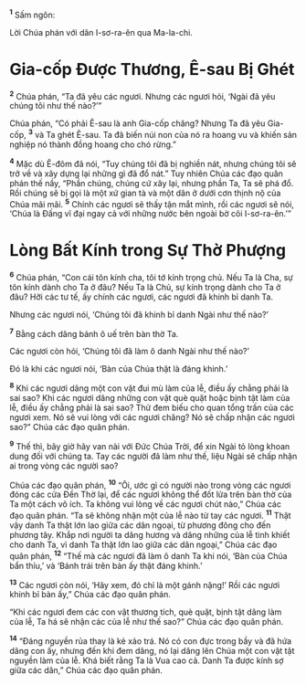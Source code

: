 <sup><b>1</b></sup> Sấm ngôn:

Lời Chúa phán với dân I-sơ-ra-ên qua Ma-la-chi.

# Gia-cốp Ðược Thương, Ê-sau Bị Ghét

<sup><b>2</b></sup> Chúa phán, “Ta đã yêu các ngươi. Nhưng các ngươi hỏi, ‘Ngài đã yêu chúng tôi như thế nào?’”

Chúa phán, “Có phải Ê-sau là anh Gia-cốp chăng? Nhưng Ta đã yêu Gia-cốp, <sup><b>3</b></sup> và Ta ghét Ê-sau. Ta đã biến núi non của nó ra hoang vu và khiến sản nghiệp nó thành đồng hoang cho chó rừng.”

<sup><b>4</b></sup> Mặc dù Ê-đôm đã nói, “Tuy chúng tôi đã bị nghiền nát, nhưng chúng tôi sẽ trở về và xây dựng lại những gì đã đổ nát.” Tuy nhiên Chúa các đạo quân phán thế nầy, “Phần chúng, chúng cứ xây lại, nhưng phần Ta, Ta sẽ phá đổ. Rồi chúng sẽ bị gọi là một xứ gian tà và một dân ở dưới cơn thịnh nộ của Chúa mãi mãi. <sup><b>5</b></sup> Chính các ngươi sẽ thấy tận mắt mình, rồi các ngươi sẽ nói, ‘Chúa là Ðấng vĩ đại ngay cả với những nước bên ngoài bờ cõi I-sơ-ra-ên.’”

# Lòng Bất Kính trong Sự Thờ Phượng

<sup><b>6</b></sup> Chúa phán, “Con cái tôn kính cha, tôi tớ kính trọng chủ. Nếu Ta là Cha, sự tôn kính dành cho Ta ở đâu? Nếu Ta là Chủ, sự kính trọng dành cho Ta ở đâu? Hỡi các tư tế, ấy chính các ngươi, các ngươi đã khinh bỉ danh Ta.

Nhưng các ngươi nói, ‘Chúng tôi đã khinh bỉ danh Ngài như thế nào?’

<sup><b>7</b></sup> Bằng cách dâng bánh ô uế trên bàn thờ Ta.

Các ngươi còn hỏi, ‘Chúng tôi đã làm ô danh Ngài như thế nào?’

Ðó là khi các ngươi nói, ‘Bàn của Chúa thật là đáng khinh.’

<sup><b>8</b></sup> Khi các ngươi dâng một con vật đui mù làm của lễ, điều ấy chẳng phải là sai sao? Khi các ngươi dâng những con vật què quặt hoặc bịnh tật làm của lễ, điều ấy chẳng phải là sai sao? Thử đem biếu cho quan tổng trấn của các ngươi xem. Nó sẽ vui lòng với các ngươi chăng? Nó sẽ chấp nhận các ngươi sao?” Chúa các đạo quân phán.

<sup><b>9</b></sup> Thế thì, bây giờ hãy van nài với Ðức Chúa Trời, để xin Ngài tỏ lòng khoan dung đối với chúng ta. Tay các người đã làm như thế, liệu Ngài sẽ chấp nhận ai trong vòng các người sao?

Chúa các đạo quân phán, <sup><b>10</b></sup> “Ôi, ước gì có người nào trong vòng các ngươi đóng các cửa Ðền Thờ lại, để các ngươi không thể đốt lửa trên bàn thờ của Ta một cách vô ích. Ta không vui lòng về các ngươi chút nào,” Chúa các đạo quân phán. “Ta sẽ không nhận một của lễ nào từ tay các ngươi. <sup><b>11</b></sup> Thật vậy danh Ta thật lớn lao giữa các dân ngoại, từ phương đông cho đến phương tây. Khắp nơi người ta dâng hương và dâng những của lễ tinh khiết cho danh Ta, vì danh Ta thật lớn lao giữa các dân ngoại,” Chúa các đạo quân phán, <sup><b>12</b></sup> “Thế mà các ngươi đã làm ô danh Ta khi nói, ‘Bàn của Chúa bẩn thỉu,’ và ‘Bánh trái trên bàn ấy thật đáng khinh.’

<sup><b>13</b></sup> Các ngươi còn nói, ‘Hãy xem, đó chỉ là một gánh nặng!’ Rồi các ngươi khinh bỉ bàn ấy,” Chúa các đạo quân phán.

“Khi các ngươi đem các con vật thương tích, què quặt, bịnh tật dâng làm của lễ, Ta há sẽ nhận các của lễ như thế sao?” Chúa các đạo quân phán.

<sup><b>14</b></sup> “Ðáng nguyền rủa thay là kẻ xảo trá. Nó có con đực trong bầy và đã hứa dâng con ấy, nhưng đến khi đem dâng, nó lại dâng lên Chúa một con vật tật nguyền làm của lễ. Khá biết rằng Ta là Vua cao cả. Danh Ta được kính sợ giữa các dân,” Chúa các đạo quân phán.
